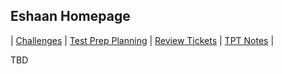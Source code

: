 ## Eshaan Homepage

| [Challenges](/cha) | [Test Prep Planning](/plan) | [Review Tickets](/rev) | [TPT Notes](/tpt) |

TBD